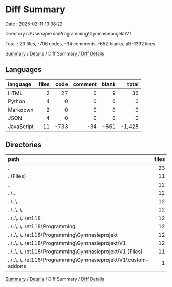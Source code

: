 # Diff Summary

Date : 2025-02-11 13:38:22

Directory c:\\Users\\pekda\\Programming\\Gymnasieprojekt\\V1

Total : 23 files,  -706 codes, -34 comments, -652 blanks, all -1392 lines

[Summary](results.md) / [Details](details.md) / Diff Summary / [Diff Details](diff-details.md)

## Languages
| language | files | code | comment | blank | total |
| :--- | ---: | ---: | ---: | ---: | ---: |
| HTML | 2 | 27 | 0 | 9 | 36 |
| Python | 4 | 0 | 0 | 0 | 0 |
| Markdown | 2 | 0 | 0 | 0 | 0 |
| JSON | 4 | 0 | 0 | 0 | 0 |
| JavaScript | 11 | -733 | -34 | -661 | -1,428 |

## Directories
| path | files | code | comment | blank | total |
| :--- | ---: | ---: | ---: | ---: | ---: |
| . | 23 | -706 | -34 | -652 | -1,392 |
| . (Files) | 11 | 1,039 | 114 | 121 | 1,274 |
| .. | 12 | -1,745 | -148 | -773 | -2,666 |
| ..\\.. | 12 | -1,745 | -148 | -773 | -2,666 |
| ..\\..\\.. | 12 | -1,745 | -148 | -773 | -2,666 |
| ..\\..\\..\\.. | 12 | -1,745 | -148 | -773 | -2,666 |
| ..\\..\\..\\..\\et118 | 12 | -1,745 | -148 | -773 | -2,666 |
| ..\\..\\..\\..\\et118\\Programming | 12 | -1,745 | -148 | -773 | -2,666 |
| ..\\..\\..\\..\\et118\\Programming\\Gymnasieprojekt | 12 | -1,745 | -148 | -773 | -2,666 |
| ..\\..\\..\\..\\et118\\Programming\\Gymnasieprojekt\\V1 | 12 | -1,745 | -148 | -773 | -2,666 |
| ..\\..\\..\\..\\et118\\Programming\\Gymnasieprojekt\\V1 (Files) | 11 | -951 | -65 | -108 | -1,124 |
| ..\\..\\..\\..\\et118\\Programming\\Gymnasieprojekt\\V1\\custom-addons | 1 | -794 | -83 | -665 | -1,542 |

[Summary](results.md) / [Details](details.md) / Diff Summary / [Diff Details](diff-details.md)